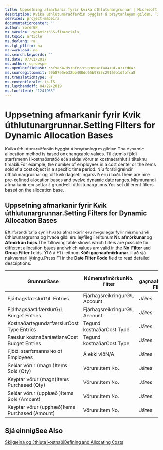 ```yaml
---
title: Uppsetning afmarkanir fyrir kvika úthlutunargrunnar | Microsoft Docs
description: Kvika úthlutunaraðferðin byggist á breytanlegum gildum. Til dæmis fjöldi starfsmenn í kostnaðarstöð eða seldar vörur af kostnaðarhlut á tilteknu tímabili. Níu forskilgreindir úthlutunargrunnar og tólf kvik dagsetningarsvið eru í boði. Mismunandi afmarkanir eru settar á grundvelli úthlutunargrunns.
services: project-madeira
documentationcenter: ''
author: SorenGP
ms.service: dynamics365-financials
ms.topic: article
ms.devlang: na
ms.tgt_pltfrm: na
ms.workload: na
ms.search.keywords: ''
ms.date: 07/01/2017
ms.author: sgroespe
ms.openlocfilehash: 35f9a542d57bfe27c9a9ee48f4a41af7071cdd47
ms.sourcegitcommit: 60b87e5eb32bb408dd65b9855c29159b1dfbfca8
ms.translationtype: HT
ms.contentlocale: is-IS
ms.lasthandoff: 04/29/2019
ms.locfileid: "1241963"
---
```

# <a name="setting-filters-for-dynamic-allocation-bases"></a><span data-ttu-id="ab2e7-106">Uppsetning afmarkanir fyrir Kvik úthlutunargrunnar.</span><span class="sxs-lookup"><span data-stu-id="ab2e7-106">Setting Filters for Dynamic Allocation Bases</span></span>
<span data-ttu-id="ab2e7-107">Kvika úthlutunaraðferðin byggist á breytanlegum gildum.</span><span class="sxs-lookup"><span data-stu-id="ab2e7-107">The dynamic allocation method is based on changeable values.</span></span> <span data-ttu-id="ab2e7-108">Til dæmis fjöldi starfsmenn í kostnaðarstöð eða seldar vörur af kostnaðarhlut á tilteknu tímabili.</span><span class="sxs-lookup"><span data-stu-id="ab2e7-108">For example, the number of employees in a cost center or the items sold of a cost object in a specific time period.</span></span> <span data-ttu-id="ab2e7-109">Níu forskilgreindir úthlutunargrunnar og tólf kvik dagsetningarsvið eru í boði.</span><span class="sxs-lookup"><span data-stu-id="ab2e7-109">There are nine pre-defined allocation bases and twelve dynamic date ranges.</span></span> <span data-ttu-id="ab2e7-110">Mismunandi afmarkanir eru settar á grundvelli úthlutunargrunns.</span><span class="sxs-lookup"><span data-stu-id="ab2e7-110">You set different filters based on the allocation base.</span></span>  

## <a name="setting-filters-for-dynamic-allocation-bases"></a><span data-ttu-id="ab2e7-111">Uppsetning afmarkanir fyrir Kvik úthlutunargrunnar.</span><span class="sxs-lookup"><span data-stu-id="ab2e7-111">Setting Filters for Dynamic Allocation Bases</span></span>  
 <span data-ttu-id="ab2e7-112">Eftirfarandi tafla sýnir hvaða afmarkanir eru mögulegar fyrir mismunandi úthlutunargrunna og hvaða gildi eru leyfileg í reitunum **Nr. afmörkunar** og **Afmörkun hóps**.</span><span class="sxs-lookup"><span data-stu-id="ab2e7-112">The following table shows which filters are possible for different allocation bases and which values are valid in the **No. Filter** and **Group Filter** fields.</span></span> <span data-ttu-id="ab2e7-113">Ýtið á F1 í reitnum **Kóði gagnaafmörkunar** til að sjá nákvæmari lýsingu.</span><span class="sxs-lookup"><span data-stu-id="ab2e7-113">Press F1 in the **Date Filter Code** field to read detailed descriptions.</span></span>  

|<span data-ttu-id="ab2e7-114">**Grunnur**</span><span class="sxs-lookup"><span data-stu-id="ab2e7-114">**Base**</span></span>|<span data-ttu-id="ab2e7-115">**Númersafmörkun**</span><span class="sxs-lookup"><span data-stu-id="ab2e7-115">**No. Filter**</span></span>|<span data-ttu-id="ab2e7-116">**Kóti gagnaafmörkunar**</span><span class="sxs-lookup"><span data-stu-id="ab2e7-116">**Date Filter Code**</span></span>|<span data-ttu-id="ab2e7-117">**Afmörkun kostnaðarstaðar**</span><span class="sxs-lookup"><span data-stu-id="ab2e7-117">**Cost Center Filter**</span></span>|<span data-ttu-id="ab2e7-118">**Afmörkun kostnaðarhlutar**</span><span class="sxs-lookup"><span data-stu-id="ab2e7-118">**Cost Object Filter**</span></span>|<span data-ttu-id="ab2e7-119">**Afmörkun hópa**</span><span class="sxs-lookup"><span data-stu-id="ab2e7-119">**Group Filter**</span></span>|  
|--------------|----------------------------------------|----------------------------------------------|------------------------------------------------|------------------------------------------------|------------------------------------------|  
|<span data-ttu-id="ab2e7-120">Fjárhagsfærslur</span><span class="sxs-lookup"><span data-stu-id="ab2e7-120">G/L Entries</span></span>|<span data-ttu-id="ab2e7-121">Fjárhagsreikningur</span><span class="sxs-lookup"><span data-stu-id="ab2e7-121">G/L Account</span></span>|<span data-ttu-id="ab2e7-122">Já</span><span class="sxs-lookup"><span data-stu-id="ab2e7-122">Yes</span></span>|<span data-ttu-id="ab2e7-123">Já</span><span class="sxs-lookup"><span data-stu-id="ab2e7-123">Yes</span></span>|<span data-ttu-id="ab2e7-124">Já</span><span class="sxs-lookup"><span data-stu-id="ab2e7-124">Yes</span></span>|<span data-ttu-id="ab2e7-125">Á ekki við</span><span class="sxs-lookup"><span data-stu-id="ab2e7-125">N/A</span></span>|  
|<span data-ttu-id="ab2e7-126">Fjárhagsáætl.færslur</span><span class="sxs-lookup"><span data-stu-id="ab2e7-126">G/L Budget Entries</span></span>|<span data-ttu-id="ab2e7-127">Fjárhagsreikningur</span><span class="sxs-lookup"><span data-stu-id="ab2e7-127">G/L Account</span></span>|<span data-ttu-id="ab2e7-128">Já</span><span class="sxs-lookup"><span data-stu-id="ab2e7-128">Yes</span></span>|<span data-ttu-id="ab2e7-129">Já</span><span class="sxs-lookup"><span data-stu-id="ab2e7-129">Yes</span></span>|<span data-ttu-id="ab2e7-130">Já</span><span class="sxs-lookup"><span data-stu-id="ab2e7-130">Yes</span></span>|<span data-ttu-id="ab2e7-131">Heiti fjárhagsáætl.</span><span class="sxs-lookup"><span data-stu-id="ab2e7-131">G/L Budget Name</span></span>|  
|<span data-ttu-id="ab2e7-132">Kostnaðartegundarfærslur</span><span class="sxs-lookup"><span data-stu-id="ab2e7-132">Cost Type Entries</span></span>|<span data-ttu-id="ab2e7-133">Tegund kostnaðar</span><span class="sxs-lookup"><span data-stu-id="ab2e7-133">Cost Type</span></span>|<span data-ttu-id="ab2e7-134">Já</span><span class="sxs-lookup"><span data-stu-id="ab2e7-134">Yes</span></span>|<span data-ttu-id="ab2e7-135">Já</span><span class="sxs-lookup"><span data-stu-id="ab2e7-135">Yes</span></span>|<span data-ttu-id="ab2e7-136">Já</span><span class="sxs-lookup"><span data-stu-id="ab2e7-136">Yes</span></span>|<span data-ttu-id="ab2e7-137">Á ekki við</span><span class="sxs-lookup"><span data-stu-id="ab2e7-137">N/A</span></span>|  
|<span data-ttu-id="ab2e7-138">Færslur kostnaðaráætlana</span><span class="sxs-lookup"><span data-stu-id="ab2e7-138">Cost Budget Entries</span></span>|<span data-ttu-id="ab2e7-139">Tegund kostnaðar</span><span class="sxs-lookup"><span data-stu-id="ab2e7-139">Cost Type</span></span>|<span data-ttu-id="ab2e7-140">Já</span><span class="sxs-lookup"><span data-stu-id="ab2e7-140">Yes</span></span>|<span data-ttu-id="ab2e7-141">Já</span><span class="sxs-lookup"><span data-stu-id="ab2e7-141">Yes</span></span>|<span data-ttu-id="ab2e7-142">Já</span><span class="sxs-lookup"><span data-stu-id="ab2e7-142">Yes</span></span>|<span data-ttu-id="ab2e7-143">Heiti áætlunar</span><span class="sxs-lookup"><span data-stu-id="ab2e7-143">Budget Name</span></span>|  
|<span data-ttu-id="ab2e7-144">Fjöldi starfsmanna</span><span class="sxs-lookup"><span data-stu-id="ab2e7-144">No of Employees</span></span>|<span data-ttu-id="ab2e7-145">Á ekki við</span><span class="sxs-lookup"><span data-stu-id="ab2e7-145">N/A</span></span>|<span data-ttu-id="ab2e7-146">Já</span><span class="sxs-lookup"><span data-stu-id="ab2e7-146">Yes</span></span>|<span data-ttu-id="ab2e7-147">Já</span><span class="sxs-lookup"><span data-stu-id="ab2e7-147">Yes</span></span>|<span data-ttu-id="ab2e7-148">Já</span><span class="sxs-lookup"><span data-stu-id="ab2e7-148">Yes</span></span>|<span data-ttu-id="ab2e7-149">Á ekki við</span><span class="sxs-lookup"><span data-stu-id="ab2e7-149">N/A</span></span>|  
|<span data-ttu-id="ab2e7-150">Seldar vörur (magn )</span><span class="sxs-lookup"><span data-stu-id="ab2e7-150">Items Sold (Qty)</span></span>|<span data-ttu-id="ab2e7-151">Vörunr.</span><span class="sxs-lookup"><span data-stu-id="ab2e7-151">Item No.</span></span>|<span data-ttu-id="ab2e7-152">Já</span><span class="sxs-lookup"><span data-stu-id="ab2e7-152">Yes</span></span>|<span data-ttu-id="ab2e7-153">Já</span><span class="sxs-lookup"><span data-stu-id="ab2e7-153">Yes</span></span>|<span data-ttu-id="ab2e7-154">Já</span><span class="sxs-lookup"><span data-stu-id="ab2e7-154">Yes</span></span>|<span data-ttu-id="ab2e7-155">Birgðabókunarflokkur</span><span class="sxs-lookup"><span data-stu-id="ab2e7-155">Inventory Posting Group</span></span>|  
|<span data-ttu-id="ab2e7-156">Keyptar vörur (magn)</span><span class="sxs-lookup"><span data-stu-id="ab2e7-156">Items Purchased (Qty)</span></span>|<span data-ttu-id="ab2e7-157">Vörunr.</span><span class="sxs-lookup"><span data-stu-id="ab2e7-157">Item No.</span></span>|<span data-ttu-id="ab2e7-158">Já</span><span class="sxs-lookup"><span data-stu-id="ab2e7-158">Yes</span></span>|<span data-ttu-id="ab2e7-159">Já</span><span class="sxs-lookup"><span data-stu-id="ab2e7-159">Yes</span></span>|<span data-ttu-id="ab2e7-160">Já</span><span class="sxs-lookup"><span data-stu-id="ab2e7-160">Yes</span></span>|<span data-ttu-id="ab2e7-161">Birgðabókunarflokkur</span><span class="sxs-lookup"><span data-stu-id="ab2e7-161">Inventory Posting Group</span></span>|  
|<span data-ttu-id="ab2e7-162">Seldar vörur (upphæð )</span><span class="sxs-lookup"><span data-stu-id="ab2e7-162">Items Sold (Amount)</span></span>|<span data-ttu-id="ab2e7-163">Vörunr.</span><span class="sxs-lookup"><span data-stu-id="ab2e7-163">Item No.</span></span>|<span data-ttu-id="ab2e7-164">Já</span><span class="sxs-lookup"><span data-stu-id="ab2e7-164">Yes</span></span>|<span data-ttu-id="ab2e7-165">Já</span><span class="sxs-lookup"><span data-stu-id="ab2e7-165">Yes</span></span>|<span data-ttu-id="ab2e7-166">Já</span><span class="sxs-lookup"><span data-stu-id="ab2e7-166">Yes</span></span>|<span data-ttu-id="ab2e7-167">Birgðabókunarflokkur</span><span class="sxs-lookup"><span data-stu-id="ab2e7-167">Inventory Posting Group</span></span>|  
|<span data-ttu-id="ab2e7-168">Keyptar vörur (upphæð)</span><span class="sxs-lookup"><span data-stu-id="ab2e7-168">Items Purchased (Amount)</span></span>|<span data-ttu-id="ab2e7-169">Vörunr.</span><span class="sxs-lookup"><span data-stu-id="ab2e7-169">Item No.</span></span>|<span data-ttu-id="ab2e7-170">Já</span><span class="sxs-lookup"><span data-stu-id="ab2e7-170">Yes</span></span>|<span data-ttu-id="ab2e7-171">Já</span><span class="sxs-lookup"><span data-stu-id="ab2e7-171">Yes</span></span>|<span data-ttu-id="ab2e7-172">Já</span><span class="sxs-lookup"><span data-stu-id="ab2e7-172">Yes</span></span>|<span data-ttu-id="ab2e7-173">Birgðabókunarflokkur</span><span class="sxs-lookup"><span data-stu-id="ab2e7-173">Inventory Posting Group</span></span>|  

## <a name="see-also"></a><span data-ttu-id="ab2e7-174">Sjá einnig</span><span class="sxs-lookup"><span data-stu-id="ab2e7-174">See Also</span></span>  
[<span data-ttu-id="ab2e7-175">Skilgreina og úthluta kostnaði</span><span class="sxs-lookup"><span data-stu-id="ab2e7-175">Defining and Allocating Costs</span></span>](finance-define-and-allocate-costs.md)
